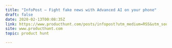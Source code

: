 ```yaml
---
title: "InfoPost — Fight fake news with Advanced AI on your phone"
draft: false
date: 2020-02-13T00:08:35Z
link: https://www.producthunt.com/posts/infopost?utm_medium=RSS&utm_source=hune
site: www.producthunt.com
topic: product hunt  

---
```

